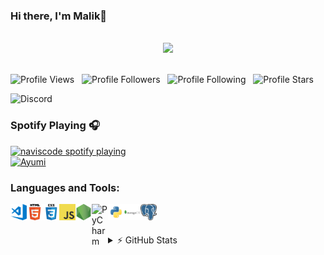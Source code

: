 ### Hi there, I'm Malik👋
<br />
<div align="center"><img src="https://github-profile-trophy.vercel.app/?username=Malik-4444&theme=dracula"></div>
<br />

![Profile Views](https://komarev.com/ghpvc/?username=Malik-4444&color=blueviolet)&nbsp;&nbsp; ![Profile Followers](https://img.shields.io/badge/Followers-3-blueviolet)&nbsp;&nbsp; ![Profile Following](https://img.shields.io/badge/Following-3-blueviolet)&nbsp;&nbsp; ![Profile Stars](https://img.shields.io/badge/Stars-1-blueviolet) 

![Discord](https://discord.c99.nl/widget/theme-3/422382504226324491.png)


### Spotify Playing 🎧

[<img src="https://spotify-now-playing-kappa.vercel.app/api/spotify-playing" alt="naviscode spotify playing" width="350" />]()
<br />
<a href="https://top.gg/bot/830114006349905961">
  <img src="https://top.gg/api/widget/830114006349905961.svg" alt="Ayumi" />
  </a>


### Languages and Tools:

[<img align="left" alt="Visual Studio Code" width="26px" src="https://raw.githubusercontent.com/github/explore/80688e429a7d4ef2fca1e82350fe8e3517d3494d/topics/visual-studio-code/visual-studio-code.png" />][vsc]

[<img align="left" alt="HTML5" width="26px" src="https://raw.githubusercontent.com/github/explore/80688e429a7d4ef2fca1e82350fe8e3517d3494d/topics/html/html.png" />][html]
[<img align="left" alt="CSS3" width="26px" src="https://raw.githubusercontent.com/github/explore/80688e429a7d4ef2fca1e82350fe8e3517d3494d/topics/css/css.png" />][css]
[<img align="left" alt="JavaScript" width="26px" src="https://raw.githubusercontent.com/github/explore/80688e429a7d4ef2fca1e82350fe8e3517d3494d/topics/javascript/javascript.png" />][js]

[<img align="left" alt="Node.js" width="26px" src="https://raw.githubusercontent.com/github/explore/80688e429a7d4ef2fca1e82350fe8e3517d3494d/topics/nodejs/nodejs.png" />][node]
[<img align="left" alt="PyCharm" width="26px" src="https://camo.githubusercontent.com/1be7cd9dfbe9b65bafc8ce62145e18110216487476877bed331513c0029432a0/68747470733a2f2f75706c6f61642e77696b696d656469612e6f72672f77696b6970656469612f636f6d6d6f6e732f7468756d622f312f31642f5079436861726d5f49636f6e2e7376672f37363870782d5079436861726d5f49636f6e2e7376672e706e67" />][pycharm]
[<img align="left" alt="Python" width="26px" src="https://raw.githubusercontent.com/github/explore/80688e429a7d4ef2fca1e82350fe8e3517d3494d/topics/python/python.png" />][python]
[<img align="left" alt="MongoDB" width="26px" src="https://raw.githubusercontent.com/github/explore/80688e429a7d4ef2fca1e82350fe8e3517d3494d/topics/mongodb/mongodb.png" />][mongo]
[<img align="left" alt="PostgreSQL" width="26px" src="https://raw.githubusercontent.com/github/explore/80688e429a7d4ef2fca1e82350fe8e3517d3494d/topics/postgresql/postgresql.png" />][python]
<br />
<br />

<details>
  <summary>⚡ GitHub Stats</summary>

  <img align="left" src="https://github-readme-stats.vercel.app/api?username=Malik-4444&count_private=true&show_icons=true&theme=radical"  /> 
  
 <br />

 <p><img align="left" src="https://github-readme-stats.vercel.app/api/top-langs/?username=Malik-4444&show_icons=true&theme=radical" /></p>





</details>


[Discord]: https://instagram.com/codeSTACKr
[vsc]: https://code.visualstudio.com/
[html]: https://www.w3schools.com/html/
[css]: https://www.w3schools.com/css/default.asp
[js]: https://www.w3schools.com/js/default.asp
[node]: https://nodejs.org/en/
[mongo]: https://www.mongodb.com/en
[python]: https://www.python.org/
[pycharm]: https://www.jetbrains.com/de-de/pycharm/
[postgresql]: https://www.postgresql.org/
